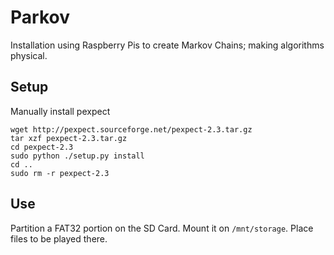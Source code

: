 # Parkov

Installation using Raspberry Pis to create Markov Chains; making algorithms physical.

## Setup

Manually install pexpect
```
wget http://pexpect.sourceforge.net/pexpect-2.3.tar.gz
tar xzf pexpect-2.3.tar.gz
cd pexpect-2.3
sudo python ./setup.py install
cd ..
sudo rm -r pexpect-2.3
```

## Use

Partition a FAT32 portion on the SD Card. Mount it on `/mnt/storage`. Place files to be played there.
